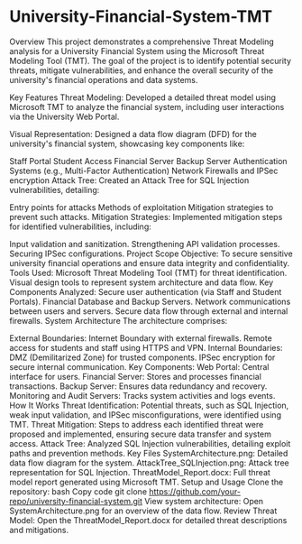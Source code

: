 # University-Financial-System-TMT
Overview
This project demonstrates a comprehensive Threat Modeling analysis for a University Financial System using the Microsoft Threat Modeling Tool (TMT). The goal of the project is to identify potential security threats, mitigate vulnerabilities, and enhance the overall security of the university's financial operations and data systems.

Key Features
Threat Modeling:
Developed a detailed threat model using Microsoft TMT to analyze the financial system, including user interactions via the University Web Portal.

Visual Representation:
Designed a data flow diagram (DFD) for the university's financial system, showcasing key components like:

Staff Portal
Student Access
Financial Server
Backup Server
Authentication Systems (e.g., Multi-Factor Authentication)
Network Firewalls and IPSec encryption
Attack Tree:
Created an Attack Tree for SQL Injection vulnerabilities, detailing:

Entry points for attacks
Methods of exploitation
Mitigation strategies to prevent such attacks.
Mitigation Strategies:
Implemented mitigation steps for identified vulnerabilities, including:

Input validation and sanitization.
Strengthening API validation processes.
Securing IPSec configurations.
Project Scope
Objective: To secure sensitive university financial operations and ensure data integrity and confidentiality.
Tools Used:
Microsoft Threat Modeling Tool (TMT) for threat identification.
Visual design tools to represent system architecture and data flow.
Key Components Analyzed:
Secure user authentication (via Staff and Student Portals).
Financial Database and Backup Servers.
Network communications between users and servers.
Secure data flow through external and internal firewalls.
System Architecture
The architecture comprises:

External Boundaries:
Internet Boundary with external firewalls.
Remote access for students and staff using HTTPS and VPN.
Internal Boundaries:
DMZ (Demilitarized Zone) for trusted components.
IPSec encryption for secure internal communication.
Key Components:
Web Portal: Central interface for users.
Financial Server: Stores and processes financial transactions.
Backup Server: Ensures data redundancy and recovery.
Monitoring and Audit Servers: Tracks system activities and logs events.
How It Works
Threat Identification:
Potential threats, such as SQL Injection, weak input validation, and IPSec misconfigurations, were identified using TMT.
Threat Mitigation:
Steps to address each identified threat were proposed and implemented, ensuring secure data transfer and system access.
Attack Tree:
Analyzed SQL Injection vulnerabilities, detailing exploit paths and prevention methods.
Key Files
SystemArchitecture.png: Detailed data flow diagram for the system.
AttackTree_SQLInjection.png: Attack tree representation for SQL Injection.
ThreatModel_Report.docx: Full threat model report generated using Microsoft TMT.
Setup and Usage
Clone the repository:
bash
Copy code
git clone https://github.com/your-repo/university-financial-system.git
View system architecture:
Open SystemArchitecture.png for an overview of the data flow.
Review Threat Model:
Open the ThreatModel_Report.docx for detailed threat descriptions and mitigations.
